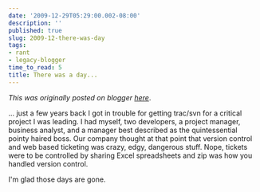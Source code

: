 ```yaml
---
date: '2009-12-29T05:29:00.002-08:00'
description: ''
published: true
slug: 2009-12-there-was-day
tags:
- rant
- legacy-blogger
time_to_read: 5
title: There was a day...
---
```


*This was originally posted on blogger [here](https://pydanny.blogspot.com/2009/12/there-was-day.html)*.

... just a few years back I got in trouble for getting trac/svn for a critical project I was leading. I had myself, two developers, a project manager, business analyst, and a manager best described as the quintessential pointy haired boss. Our company thought at that point that version control and web based ticketing was crazy, edgy, dangerous stuff. Nope, tickets were to be controlled by sharing Excel spreadsheets and zip was how you handled version control.

I'm glad those days are gone.